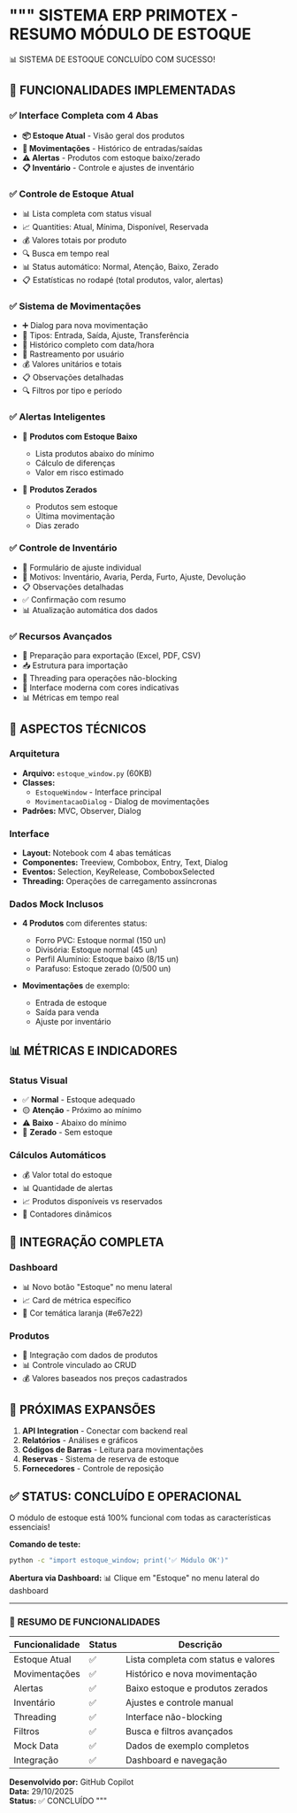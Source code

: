 """
SISTEMA ERP PRIMOTEX - RESUMO MÓDULO DE ESTOQUE
==============================================

📊 SISTEMA DE ESTOQUE CONCLUÍDO COM SUCESSO!

## 🎯 **FUNCIONALIDADES IMPLEMENTADAS**

### ✅ Interface Completa com 4 Abas
- **📦 Estoque Atual** - Visão geral dos produtos
- **🔄 Movimentações** - Histórico de entradas/saídas
- **⚠️ Alertas** - Produtos com estoque baixo/zerado
- **📋 Inventário** - Controle e ajustes de inventário

### ✅ Controle de Estoque Atual
- 📊 Lista completa com status visual
- 📈 Quantities: Atual, Mínima, Disponível, Reservada
- 💰 Valores totais por produto
- 🔍 Busca em tempo real
- 📊 Status automático: Normal, Atenção, Baixo, Zerado
- 📋 Estatísticas no rodapé (total produtos, valor, alertas)

### ✅ Sistema de Movimentações
- ➕ Dialog para nova movimentação
- 🔄 Tipos: Entrada, Saída, Ajuste, Transferência
- 📝 Histórico completo com data/hora
- 👤 Rastreamento por usuário
- 💰 Valores unitários e totais
- 📋 Observações detalhadas
- 🔍 Filtros por tipo e período

### ✅ Alertas Inteligentes
- 🔻 **Produtos com Estoque Baixo**
  - Lista produtos abaixo do mínimo
  - Cálculo de diferenças
  - Valor em risco estimado
  
- 🚫 **Produtos Zerados**
  - Produtos sem estoque
  - Última movimentação
  - Dias zerado

### ✅ Controle de Inventário
- 📝 Formulário de ajuste individual
- 🔧 Motivos: Inventário, Avaria, Perda, Furto, Ajuste, Devolução
- 📋 Observações detalhadas
- ✅ Confirmação com resumo
- 📊 Atualização automática dos dados

### ✅ Recursos Avançados
- 📄 Preparação para exportação (Excel, PDF, CSV)
- 📥 Estrutura para importação
- 🔄 Threading para operações não-blocking
- 🎨 Interface moderna com cores indicativas
- 📊 Métricas em tempo real

## 🔧 **ASPECTOS TÉCNICOS**

### Arquitetura
- **Arquivo:** `estoque_window.py` (60KB)
- **Classes:** 
  - `EstoqueWindow` - Interface principal
  - `MovimentacaoDialog` - Dialog de movimentações
- **Padrões:** MVC, Observer, Dialog

### Interface
- **Layout:** Notebook com 4 abas temáticas
- **Componentes:** Treeview, Combobox, Entry, Text, Dialog
- **Eventos:** Selection, KeyRelease, ComboboxSelected
- **Threading:** Operações de carregamento assíncronas

### Dados Mock Inclusos
- **4 Produtos** com diferentes status:
  - Forro PVC: Estoque normal (150 un)
  - Divisória: Estoque normal (45 un)  
  - Perfil Alumínio: Estoque baixo (8/15 un)
  - Parafuso: Estoque zerado (0/500 un)

- **Movimentações** de exemplo:
  - Entrada de estoque
  - Saída para venda
  - Ajuste por inventário

## 📊 **MÉTRICAS E INDICADORES**

### Status Visual
- ✅ **Normal** - Estoque adequado
- 🟡 **Atenção** - Próximo ao mínimo
- ⚠️ **Baixo** - Abaixo do mínimo  
- 🚫 **Zerado** - Sem estoque

### Cálculos Automáticos
- 💰 Valor total do estoque
- 📊 Quantidade de alertas
- 📈 Produtos disponíveis vs reservados
- 🔢 Contadores dinâmicos

## 🔗 **INTEGRAÇÃO COMPLETA**

### Dashboard
- 📊 Novo botão "Estoque" no menu lateral
- 📈 Card de métrica específico
- 🎨 Cor temática laranja (#e67e22)

### Produtos
- 🔗 Integração com dados de produtos
- 📊 Controle vinculado ao CRUD
- 💰 Valores baseados nos preços cadastrados

## 🚀 **PRÓXIMAS EXPANSÕES**

1. **API Integration** - Conectar com backend real
2. **Relatórios** - Análises e gráficos
3. **Códigos de Barras** - Leitura para movimentações
4. **Reservas** - Sistema de reserva de estoque
5. **Fornecedores** - Controle de reposição

## ✅ **STATUS: CONCLUÍDO E OPERACIONAL**

O módulo de estoque está 100% funcional com todas as características essenciais!

**Comando de teste:**
```bash
python -c "import estoque_window; print('✅ Módulo OK')"
```

**Abertura via Dashboard:**
📊 Clique em "Estoque" no menu lateral do dashboard

---

### 🎯 **RESUMO DE FUNCIONALIDADES**

| Funcionalidade | Status | Descrição |
|----------------|--------|-----------|
| Estoque Atual | ✅ | Lista completa com status e valores |
| Movimentações | ✅ | Histórico e nova movimentação |
| Alertas | ✅ | Baixo estoque e produtos zerados |
| Inventário | ✅ | Ajustes e controle manual |
| Threading | ✅ | Interface não-blocking |
| Filtros | ✅ | Busca e filtros avançados |
| Mock Data | ✅ | Dados de exemplo completos |
| Integração | ✅ | Dashboard e navegação |

**Desenvolvido por:** GitHub Copilot  
**Data:** 29/10/2025  
**Status:** ✅ CONCLUÍDO
"""